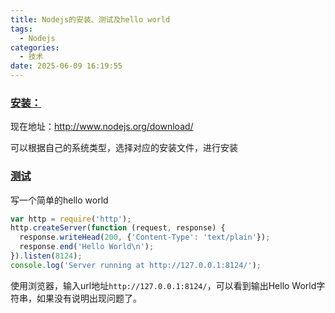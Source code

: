 ```yaml
---
title: Nodejs的安装、测试及hello world
tags:
  - Nodejs
categories:
  - 技术
date: 2025-06-09 16:19:55
---
```

### [安装：](#1)

现在地址：http://www.nodejs.org/download/

可以根据自己的系统类型，选择对应的安装文件，进行安装

### [测试](#2)

写一个简单的hello world

```js
var http = require('http');
http.createServer(function (request, response) {
  response.writeHead(200, {'Content-Type': 'text/plain'});
  response.end('Hello World\n');
}).listen(8124);
console.log('Server running at http://127.0.0.1:8124/');
```
使用浏览器，输入url地址`http://127.0.0.1:8124/`，可以看到输出Hello World字符串，如果没有说明出现问题了。
